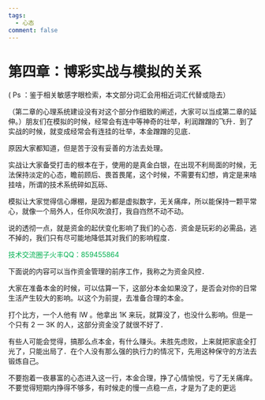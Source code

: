 ```yaml
---
tags:
  - 心态
comment: false
---
```

# 第四章：博彩实战与模拟的关系

( Ps ：鉴于相关敏感字眼检索，本文部分词汇会用相近词汇代替或隐去）

（第二章的心理系统建设没有对这个部分作细致的阐述，大家可以当成第二章的延伸。）朋友们在模拟的时候，经常会有连中等神奇的壮举，利润蹭蹭的飞升．到了实战的时候，就变成经常会有连挂的壮举，本金蹭蹭的见底．

原因大家都知道，但是苦于没有妥善的方法去处理。

实战让大家备受打击的根本在于，使用的是真金白银，在出现不利局面的时候，无法保持淡定的心态，瞻前顾后、畏首畏尾，这个时候，不需要有幻想，肯定是来啥挂啥，所谓的技术系统碎如瓦砾、

模拟让大家觉得信心爆棚，是因为都是虚拟数字，无关痛痒，所以能保持一颗平常心，就像一个局外人，任你风吹浪打，我自岿然不动不动。

说的透彻一点，就是资金的起伏变化影响了我们的心态．资金是玩彩的必需品，逃不掉的，我们只有尽可能地降低其对我们的影响程度．

 <font color="#00b050">技术交流圈子火丰QQ：859455864</font>
 
下面说的内容可以当作资金管理的前序工作，我称之为资金风控．

大家在准备本金的时候，可以估算一下，这部分本金如果没了，是否会对你的日常生活产生较大的影响。以这个为前提，去准备合理的本金。

打个比方，一个人他有 lW 。他拿出 1K 来玩，就算没了，也没什么影响。但是一个只有 2 一 3K 的人，这部分资金没了就很不好了．

有些人可能会觉得，搞那么点本金，有什么赚头。未胜先虑败，上来就把家底全打光了，只能出局了．在个人没有那么强的执行力的情况下，先用这种保守的方法去锻炼自己。

不要抱着一夜暴富的心态进入这一行，本金合理，挣了心情愉悦，亏了无关痛痒。不要觉得短期内挣得不够多，有时候走的慢一点稳一点，才是为了走的更远

